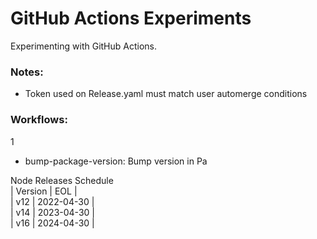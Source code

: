 # GitHub Actions Experiments

Experimenting with GitHub Actions.

### Notes:

- Token used on Release.yaml must match user automerge conditions

### Workflows:

1

- bump-package-version: Bump version in Pa

Node Releases Schedule  
| Version | EOL |  
| v12 | 2022-04-30 |  
| v14 | 2023-04-30 |  
| v16 | 2024-04-30 |  

